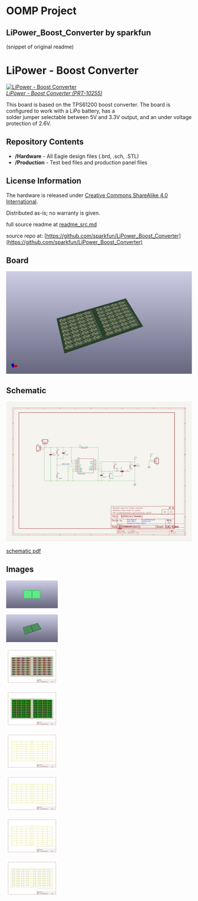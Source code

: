 # OOMP Project  
## LiPower_Boost_Converter  by sparkfun  
  
(snippet of original readme)  
  
LiPower - Boost Converter  
========================  
  
[![LiPower - Boost Converter](https://dlnmh9ip6v2uc.cloudfront.net/images/products/1/0/2/5/5/10255-01_i_ma.jpg)  
*LiPower - Boost Converter (PRT-10255)*](https://www.sparkfun.com/products/10255)  
  
This board is based on the TPS61200 boost converter. The board is configured to work with a LiPo battery, has a  
solder jumper selectable between 5V and 3.3V output, and an under voltage protection of 2.6V.   
  
Repository Contents  
-------------------  
* **/Hardware** - All Eagle design files (.brd, .sch, .STL)  
* **/Production** - Test bed files and production panel files  
  
License Information  
-------------------  
The hardware is released under [Creative Commons ShareAlike 4.0 International](https://creativecommons.org/licenses/by-sa/4.0/).  
  
Distributed as-is; no warranty is given.  
  
  full source readme at [readme_src.md](readme_src.md)  
  
source repo at: [https://github.com/sparkfun/LiPower_Boost_Converter](https://github.com/sparkfun/LiPower_Boost_Converter)  
## Board  
  
[![working_3d.png](working_3d_600.png)](working_3d.png)  
## Schematic  
  
[![working_schematic.png](working_schematic_600.png)](working_schematic.png)  
  
[schematic pdf](working_schematic.pdf)  
## Images  
  
[![working_3D_bottom.png](working_3D_bottom_140.png)](working_3D_bottom.png)  
  
[![working_3D_top.png](working_3D_top_140.png)](working_3D_top.png)  
  
[![working_assembly_page_01.png](working_assembly_page_01_140.png)](working_assembly_page_01.png)  
  
[![working_assembly_page_02.png](working_assembly_page_02_140.png)](working_assembly_page_02.png)  
  
[![working_assembly_page_03.png](working_assembly_page_03_140.png)](working_assembly_page_03.png)  
  
[![working_assembly_page_04.png](working_assembly_page_04_140.png)](working_assembly_page_04.png)  
  
[![working_assembly_page_05.png](working_assembly_page_05_140.png)](working_assembly_page_05.png)  
  
[![working_assembly_page_06.png](working_assembly_page_06_140.png)](working_assembly_page_06.png)  
